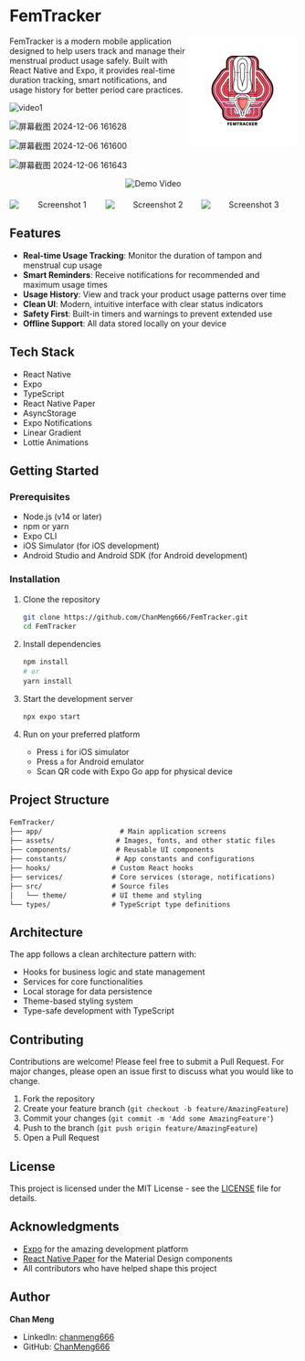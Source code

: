# FemTracker

<img src="./assets/images/icon-192.png" alt="FemTracker Logo" align="right" />

FemTracker is a modern mobile application designed to help users track and manage their menstrual product usage safely. Built with React Native and Expo, it provides real-time duration tracking, smart notifications, and usage history for better period care practices.

![video1](https://github.com/user-attachments/assets/96f41279-8f03-4fa2-b9d4-b37a77b39056)

![屏幕截图 2024-12-06 161628](https://github.com/user-attachments/assets/169c1c75-0dc3-42c4-bb5b-0f95d1940b0d)

![屏幕截图 2024-12-06 161600](https://github.com/user-attachments/assets/9158ccf5-0a1d-41f1-8202-33fcc989be6e)

![屏幕截图 2024-12-06 161643](https://github.com/user-attachments/assets/47e18ffa-3c5a-497c-b5ba-e2323c638783)

<div align="center">
  <img src="https://github.com/user-attachments/assets/96f41279-8f03-4fa2-b9d4-b37a77b39056" alt="Demo Video" width="280" />
</div>

<div align="center" style="display: flex; justify-content: space-around; margin: 20px 0;">
  <img src="https://github.com/user-attachments/assets/169c1c75-0dc3-42c4-bb5b-0f95d1940b0d" alt="Screenshot 1" width="250" />
  <img src="https://github.com/user-attachments/assets/9158ccf5-0a1d-41f1-8202-33fcc989be6e" alt="Screenshot 2" width="250" />
  <img src="https://github.com/user-attachments/assets/47e18ffa-3c5a-497c-b5ba-e2323c638783" alt="Screenshot 3" width="250" />
</div>


## Features

- **Real-time Usage Tracking**: Monitor the duration of tampon and menstrual cup usage
- **Smart Reminders**: Receive notifications for recommended and maximum usage times
- **Usage History**: View and track your product usage patterns over time
- **Clean UI**: Modern, intuitive interface with clear status indicators
- **Safety First**: Built-in timers and warnings to prevent extended use
- **Offline Support**: All data stored locally on your device

## Tech Stack

- React Native
- Expo
- TypeScript
- React Native Paper
- AsyncStorage
- Expo Notifications
- Linear Gradient
- Lottie Animations

## Getting Started

### Prerequisites

- Node.js (v14 or later)
- npm or yarn
- Expo CLI
- iOS Simulator (for iOS development)
- Android Studio and Android SDK (for Android development)

### Installation

1. Clone the repository
   ```bash
   git clone https://github.com/ChanMeng666/FemTracker.git
   cd FemTracker
   ```

2. Install dependencies
   ```bash
   npm install
   # or
   yarn install
   ```

3. Start the development server
   ```bash
   npx expo start
   ```

4. Run on your preferred platform
   - Press `i` for iOS simulator
   - Press `a` for Android emulator
   - Scan QR code with Expo Go app for physical device

## Project Structure

```
FemTracker/
├── app/                   # Main application screens
├── assets/               # Images, fonts, and other static files
├── components/           # Reusable UI components
├── constants/            # App constants and configurations
├── hooks/               # Custom React hooks
├── services/            # Core services (storage, notifications)
├── src/                 # Source files
│   └── theme/           # UI theme and styling
└── types/               # TypeScript type definitions
```

## Architecture

The app follows a clean architecture pattern with:
- Hooks for business logic and state management
- Services for core functionalities
- Local storage for data persistence
- Theme-based styling system
- Type-safe development with TypeScript

## Contributing

Contributions are welcome! Please feel free to submit a Pull Request. For major changes, please open an issue first to discuss what you would like to change.

1. Fork the repository
2. Create your feature branch (`git checkout -b feature/AmazingFeature`)
3. Commit your changes (`git commit -m 'Add some AmazingFeature'`)
4. Push to the branch (`git push origin feature/AmazingFeature`)
5. Open a Pull Request

## License

This project is licensed under the MIT License - see the [LICENSE](LICENSE) file for details.

## Acknowledgments

- [Expo](https://expo.dev/) for the amazing development platform
- [React Native Paper](https://callstack.github.io/react-native-paper/) for the Material Design components
- All contributors who have helped shape this project

## Author

**Chan Meng**

- LinkedIn: [chanmeng666](https://www.linkedin.com/in/chanmeng666/)
- GitHub: [ChanMeng666](https://github.com/ChanMeng666)
